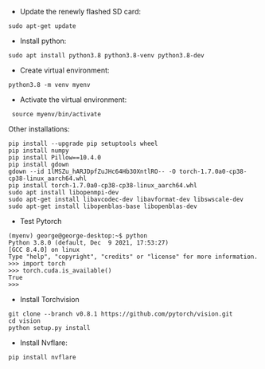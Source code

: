 - Update the renewly flashed SD card:
```
sudo apt-get update
```

- Install python:
```
sudo apt install python3.8 python3.8-venv python3.8-dev
```

- Create virtual environment: 
```
python3.8 -m venv myenv
```

- Activate the virtual environment: 
```
 source myenv/bin/activate
```

Other installations: 
```
pip install --upgrade pip setuptools wheel
pip install numpy
pip install Pillow==10.4.0
pip install gdown 
gdown --id 1lMSZu_hARJDpfZuJHc64Hb3OXntlRO-- -O torch-1.7.0a0-cp38-cp38-linux_aarch64.whl
pip install torch-1.7.0a0-cp38-cp38-linux_aarch64.whl
sudo apt install libopenmpi-dev
sudo apt-get install libavcodec-dev libavformat-dev libswscale-dev
sudo apt-get install libopenblas-base libopenblas-dev
```

- Test Pytorch 
```
(myenv) george@george-desktop:~$ python
Python 3.8.0 (default, Dec  9 2021, 17:53:27) 
[GCC 8.4.0] on linux
Type "help", "copyright", "credits" or "license" for more information.
>>> import torch
>>> torch.cuda.is_available()
True
>>> 
```

- Install Torchvision 
```
git clone --branch v0.8.1 https://github.com/pytorch/vision.git
cd vision 
python setup.py install
```

- Install Nvflare: 
```
pip install nvflare 
```